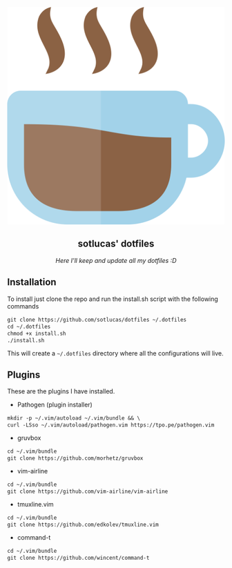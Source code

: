 <div align="center">
    <a href="https://github.com/sotlucas/dotfiles">
        <img alt="sotlucas' dotfiles" src="icon.png" />
    </a>
    <br />
    <h2> sotlucas' dotfiles </h2>
</div>

<div align="center">

_Here I'll keep and update all my dotfiles :D_

</div>

## Installation

To install just clone the repo and run the install.sh script with the following commands
```
git clone https://github.com/sotlucas/dotfiles ~/.dotfiles
cd ~/.dotfiles
chmod +x install.sh
./install.sh
```
This will create a `~/.dotfiles` directory where all the configurations will live.

## Plugins

These are the plugins I have installed.

* Pathogen (plugin installer)
```
mkdir -p ~/.vim/autoload ~/.vim/bundle && \
curl -LSso ~/.vim/autoload/pathogen.vim https://tpo.pe/pathogen.vim
```

* gruvbox
```
cd ~/.vim/bundle
git clone https://github.com/morhetz/gruvbox
```

* vim-airline
```
cd ~/.vim/bundle
git clone https://github.com/vim-airline/vim-airline
```

* tmuxline.vim
```
cd ~/.vim/bundle
git clone https://github.com/edkolev/tmuxline.vim
```

* command-t
```
cd ~/.vim/bundle
git clone https://github.com/wincent/command-t
```




